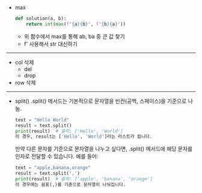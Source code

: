* max
    ```python
    def solution(a, b):
        return int(max(f"{a}{b}", f"{b}{a}"))
    ```
  * 위 함수에서 max를 통해 ab, ba 중 큰 값 찾기
  * f' 사용해서 str 대신하기
---
* col 삭제
  * del
  * drop
* row 삭제
---
* split()
  .split() 메서드는 기본적으로 문자열을 빈칸(공백, 스페이스)을 기준으로 나눔.
  ```python
  text = "Hello World"
  result = text.split()
  print(result)  # 출력: ['Hello', 'World']
  이 경우, result는 ['Hello', 'World']라는 리스트가 됩니다.
  ```

  만약 다른 문자를 기준으로 문자열을 나누고 싶다면, .split() 메서드에 해당 문자를 인자로 전달할 수 있습니다. 예를 들어:

  ```python
  text = "apple,banana,orange"
  result = text.split(',')
  print(result)  # 출력: ['apple', 'banana', 'orange']
  이 경우에는 쉼표(,)를 기준으로 문자열이 나눠집니다.
  ```